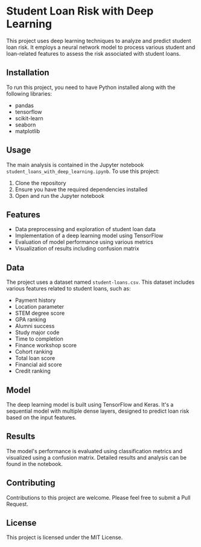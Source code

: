 # Student Loan Risk with Deep Learning

This project uses deep learning techniques to analyze and predict student loan risk. It employs a neural network model to process various student and loan-related features to assess the risk associated with student loans.

## Installation

To run this project, you need to have Python installed along with the following libraries:
- pandas
- tensorflow
- scikit-learn
- seaborn
- matplotlib

## Usage

The main analysis is contained in the Jupyter notebook `student_loans_with_deep_learning.ipynb`. To use this project:

1. Clone the repository
2. Ensure you have the required dependencies installed
3. Open and run the Jupyter notebook

## Features

- Data preprocessing and exploration of student loan data
- Implementation of a deep learning model using TensorFlow
- Evaluation of model performance using various metrics
- Visualization of results including confusion matrix

## Data

The project uses a dataset named `student-loans.csv`. This dataset includes various features related to student loans, such as:

- Payment history
- Location parameter
- STEM degree score
- GPA ranking
- Alumni success
- Study major code
- Time to completion
- Finance workshop score
- Cohort ranking
- Total loan score
- Financial aid score
- Credit ranking

## Model

The deep learning model is built using TensorFlow and Keras. It's a sequential model with multiple dense layers, designed to predict loan risk based on the input features.

## Results

The model's performance is evaluated using classification metrics and visualized using a confusion matrix. Detailed results and analysis can be found in the notebook.

## Contributing

Contributions to this project are welcome. Please feel free to submit a Pull Request.

## License

This project is licensed under the MIT License.